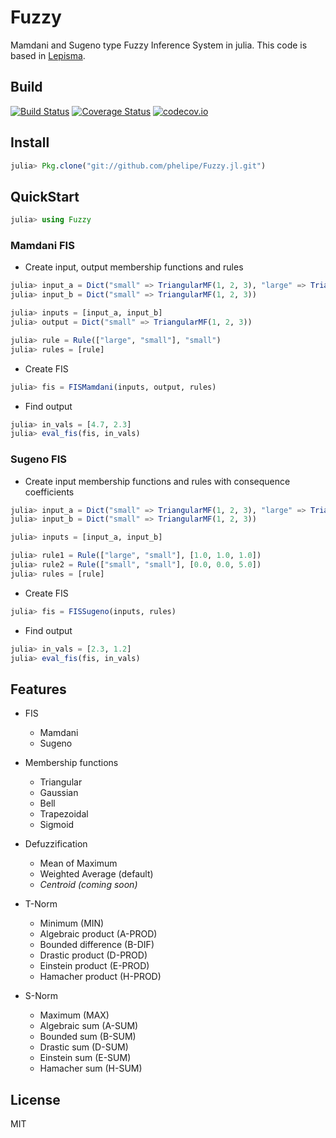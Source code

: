 # Fuzzy

Mamdani and Sugeno type Fuzzy Inference System in julia. This code is based in [Lepisma](https://github.com/lepisma/Fuzzy.jl).


## Build

[![Build Status](https://travis-ci.org/phelipe/Fuzzy.jl.svg?branch=master)](https://travis-ci.org/phelipe/Fuzzy.jl) [![Coverage Status](https://coveralls.io/repos/phelipe/Fuzzy.jl/badge.svg?branch=master&service=github)](https://coveralls.io/github/phelipe/Fuzzy.jl?branch=master) [![codecov.io](http://codecov.io/github/phelipe/Fuzzy.jl/coverage.svg?branch=master)](http://codecov.io/github/phelipe/Fuzzy.jl?branch=master)

## Install

```julia
julia> Pkg.clone("git://github.com/phelipe/Fuzzy.jl.git")
```

## QuickStart

```julia
julia> using Fuzzy
```

### Mamdani FIS

- Create input, output membership functions and rules

```julia
julia> input_a = Dict("small" => TriangularMF(1, 2, 3), "large" => TriangularMF(4, 5, 6))
julia> input_b = Dict("small" => TriangularMF(1, 2, 3))

julia> inputs = [input_a, input_b]
julia> output = Dict("small" => TriangularMF(1, 2, 3))

julia> rule = Rule(["large", "small"], "small")
julia> rules = [rule]
```

- Create FIS

```julia
julia> fis = FISMamdani(inputs, output, rules)
```

- Find output

```julia
julia> in_vals = [4.7, 2.3]
julia> eval_fis(fis, in_vals)
```

### Sugeno FIS

- Create input membership functions and rules with consequence coefficients

```julia
julia> input_a = Dict("small" => TriangularMF(1, 2, 3), "large" => TriangularMF(5, 6, 7))
julia> input_b = Dict("small" => TriangularMF(1, 2, 3))

julia> inputs = [input_a, input_b]

julia> rule1 = Rule(["large", "small"], [1.0, 1.0, 1.0])
julia> rule2 = Rule(["small", "small"], [0.0, 0.0, 5.0])
julia> rules = [rule]
```

- Create FIS

```julia
julia> fis = FISSugeno(inputs, rules)
```

- Find output

```julia
julia> in_vals = [2.3, 1.2]
julia> eval_fis(fis, in_vals)
```

## Features

- FIS

  - Mamdani
  - Sugeno

- Membership functions

  - Triangular
  - Gaussian
  - Bell
  - Trapezoidal
  - Sigmoid

- Defuzzification

  - Mean of Maximum
  - Weighted Average (default)
  - _Centroid (coming soon)_

- T-Norm

  - Minimum (MIN)
  - Algebraic product (A-PROD)
  - Bounded difference (B-DIF)
  - Drastic product (D-PROD)
  - Einstein product (E-PROD)
  - Hamacher product (H-PROD)

- S-Norm

  - Maximum (MAX)
  - Algebraic sum (A-SUM)
  - Bounded sum (B-SUM)
  - Drastic sum (D-SUM)
  - Einstein sum (E-SUM)
  - Hamacher sum (H-SUM)

## License

MIT
